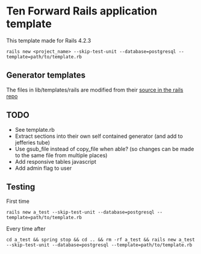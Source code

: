 # Ten Forward Rails application template
This template made for Rails 4.2.3

    rails new <project_name> --skip-test-unit --database=postgresql --template=path/to/template.rb

## Generator templates
The files in lib/templates/rails are modified from their [source in the rails repo](https://github.com/rails/rails/tree/master/railties/lib/rails/generators/rails)

## TODO
* See template.rb
* Extract sections into their own self contained generator (and add to jefferies tube)
* Use gsub\_file instead of copy\_file when able? (so changes can be made to the same file from multiple places)
* Add responsive tables javascript
* Add admin flag to user

## Testing
First time

    rails new a_test --skip-test-unit --database=postgresql --template=path/to/template.rb

Every time after

    cd a_test && spring stop && cd .. && rm -rf a_test && rails new a_test --skip-test-unit --database=postgresql --template=path/to/template.rb

